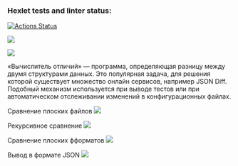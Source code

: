 ### Hexlet tests and linter status:
[![Actions Status](https://github.com/akelaPro/python-project-50/actions/workflows/hexlet-check.yml/badge.svg)](https://github.com/akelaPro/python-project-50/actions)

<a href="https://codeclimate.com/github/akelaPro/python-project-50/maintainability"><img src="https://api.codeclimate.com/v1/badges/ec31fbff93f94d979584/maintainability" /></a>

<a href="https://codeclimate.com/github/akelaPro/python-project-50/test_coverage"><img src="https://api.codeclimate.com/v1/badges/ec31fbff93f94d979584/test_coverage" /></a>

«Вычислитель отличий» — программа, определяющая разницу между двумя структурами данных. Это популярная задача, для решения которой существует множество онлайн сервисов, например JSON Diff. Подобный механизм используется при выводе тестов или при автоматическом отслеживании изменений в конфигурационных файлах.

Сравнение плоских файлов
<a href="https://asciinema.org/a/oR43xQJtAZ8YY3CUTIgZz7C61" target="_blank"><img src="https://asciinema.org/a/oR43xQJtAZ8YY3CUTIgZz7C61.svg" /></a>

Рекурсивное сравнение
<a href="https://asciinema.org/a/MHDfUVQ1oXknFQ2MUgbyRbYRC" target="_blank"><img src="https://asciinema.org/a/MHDfUVQ1oXknFQ2MUgbyRbYRC.svg" /></a>

Сравнение плоских фформатов
<a href="https://asciinema.org/a/1wHKdw7ofX3tMEK571yhVqTSs" target="_blank"><img src="https://asciinema.org/a/1wHKdw7ofX3tMEK571yhVqTSs.svg" /></a>

Вывод в формате JSON
<a href="https://asciinema.org/a/u8vL11xV8sZm1Ral3tqoc9Nlj" target="_blank"><img src="https://asciinema.org/a/u8vL11xV8sZm1Ral3tqoc9Nlj.svg" /></a>



